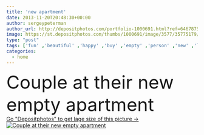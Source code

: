 ```yaml
---
title: 'new apartment'
date: 2013-11-20T20:48:30+00:00
author: sergeypeterman
author_url: http://depositphotos.com/portfolio-1000691.html?ref=64678756
image: https://st.depositphotos.com/thumbs/1000691/image/3577/35775179/api_thumb_450.jpg?forcejpeg=true
type: "post"
tags: ['fun' ,'beautiful' ,'happy' ,'buy' ,'empty' ,'person' ,'new' ,'love' ,'girl' ,'female' ,'sitting' ,'young' ,'people' ,'caucasian' ,'family' ,'affectionate' ,'man' ,'drink' ,'estate' ,'house' ,'window' ,'interior' ,'blank' ,'habitation' ,'home' ,'couple' ,'two' ,'moving' ,'woman' ,'fingers' ,'with' ,'flat' ,'lifestyle' ,'pointing' ,'planning' ,'boxes' ,'furniture' ,'room' ,'together' ,'indoors' ,'property' ,'floor' ,'in' ,'draft' ,'sketch' ,'plan' ,'comfort' ,'apartment' ,'casual' ,'enjoying' ]
categories: 
  - home
---
```

<div aling="center">
            <font size="60"> Couple at their new empty apartment</font>   
</div>
<div>
    <a href='https://depositphotos.com/35775179/stock-photo-new-apartment.html?ref=64678756' target=_blank > Go "Depositphotos" to get lage size of this picture ->
        <img href='https://depositphotos.com/35775179/stock-photo-new-apartment.html?ref=64678756' src='https://st.depositphotos.com/1000691/3577/i/950/depositphotos_35775179-stock-photo-new-apartment.jpg?forcejpeg=true' alt='Couple at their new empty apartment' >
    </a>
</div>
